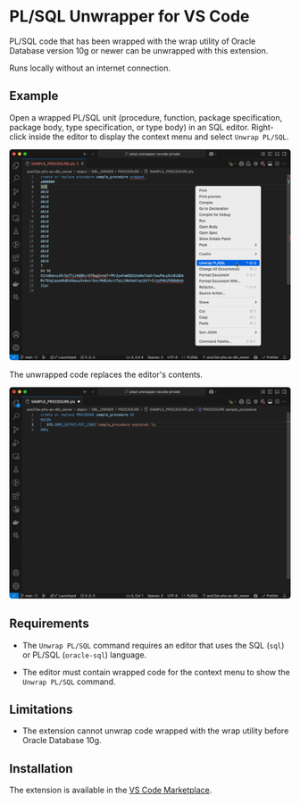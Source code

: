 # PL/SQL Unwrapper for VS Code

PL/SQL code that has been wrapped with the wrap utility of Oracle Database version 10g or newer can be unwrapped with this extension.

Runs locally without an internet connection.

## Example

Open a wrapped PL/SQL unit (procedure, function, package specification, package body, type specification, or type body) in an SQL editor. Right-click inside the editor to display the context menu and select `Unwrap PL/SQL`.

![Wrapped](https://github.com/Grisselbav/plsql-unwrapper-vscode/blob/main/images/wrapped.png?raw=true)

The unwrapped code replaces the editor's contents.

![Unwrapped](https://github.com/Grisselbav/plsql-unwrapper-vscode/blob/main/images/unwrapped.png?raw=true)

## Requirements

- The `Unwrap PL/SQL` command requires an editor that uses the SQL (`sql`) or PL/SQL (`oracle-sql`) language.

- The editor must contain wrapped code for the context menu to show the `Unwrap PL/SQL` command.

## Limitations

- The extension cannot unwrap code wrapped with the wrap utility before Oracle Database 10g.

## Installation

The extension is available in the [VS Code Marketplace](https://marketplace.visualstudio.com/items?itemName=Grisselbav.plsql-unwrapper).
